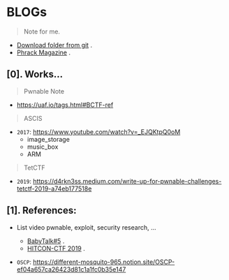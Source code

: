 # BLOGs
> Note for me.
- [Download folder from git](https://download-directory.github.io/) .
- [Phrack Magazine](http://phrack.org/issues/64/6.html) .

## [0]. Works...
  
> Pwnable Note
- https://uaf.io/tags.html#BCTF-ref

> ASCIS 
- `2017`: https://www.youtube.com/watch?v=_EJQKtpQ0oM
	* image_storage 
	* music_box
	* ARM

> TetCTF
- `2019`: https://d4rkn3ss.medium.com/write-up-for-pwnable-challenges-tetctf-2019-a74eb177518e

## [1]. References:
- List video pwnable, exploit, security research, ...
  * [BabyTalk#5](https://www.youtube.com/watch?v=94O8wdcvEFM&list=WL&index=249) .
  * [HITCON-CTF 2019](https://www.youtube.com/watch?v=JsfI-5oog44) .

- `OSCP`: https://different-mosquito-965.notion.site/OSCP-ef04a657ca26423d81c1a1fc0b35e147
